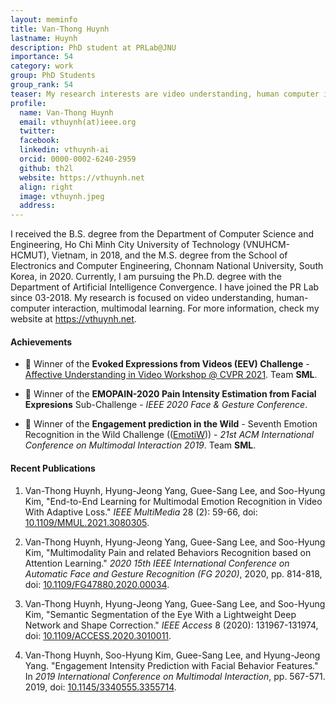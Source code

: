 ```yaml
---
layout: meminfo
title: Van-Thong Huynh
lastname: Huynh
description: PhD student at PRLab@JNU
importance: 54
category: work
group: PhD Students
group_rank: 54
teaser: My research interests are video understanding, human computer interaction.
profile:
  name: Van-Thong Huynh
  email: vthuynh(at)ieee.org
  twitter:
  facebook:
  linkedin: vthuynh-ai
  orcid: 0000-0002-6240-2959
  github: th2l
  website: https://vthuynh.net
  align: right
  image: vthuynh.jpeg
  address:
---
```



I received the B.S. degree from the Department of Computer Science and Engineering, Ho Chi Minh City University of Technology (VNUHCM-HCMUT), Vietnam, in 2018, and the M.S. degree from the School of Electronics and Computer Engineering, Chonnam National University, South Korea, in 2020. Currently, I am pursuing the Ph.D. degree with the Department of Artificial Intelligence Convergence. I have joined the PR Lab since 03-2018. My research is focused on video understanding, human-computer interaction, multimodal learning. For more information, check my website at https://vthuynh.net.


#### Achievements
* :1st_place_medal: Winner of the **Evoked Expressions from Videos (EEV) Challenge** - [Affective Understanding in Video Workshop @ CVPR 2021](https://sites.google.com/view/auvi-cvpr2021/challenge?authuser=0). Team **SML**.

* :1st_place_medal: Winner of the **EMOPAIN-2020 Pain Intensity Estimation from Facial Expresions** Sub-Challenge - _IEEE 2020 Face & Gesture Conference_.

* :1st_place_medal: Winner of the **Engagement prediction in the Wild** - Seventh Emotion Recognition in the Wild Challenge (([EmotiW](https://researchmgt.monash.edu/ws/portalfiles/portal/288645367/288531253_oa.pdf))) - _21st ACM International Conference on Multimodal Interaction 2019_. Team **SML**.

#### Recent Publications

1. Van-Thong Huynh, Hyung-Jeong Yang, Guee-Sang Lee, and Soo-Hyung Kim, "End-to-End Learning for Multimodal Emotion Recognition in Video With Adaptive Loss." _IEEE MultiMedia_ 28 (2): 59-66, doi: [10.1109/MMUL.2021.3080305](https://doi.org/10.1109/MMUL.2021.3080305).

2. Van-Thong Huynh, Hyung-Jeong Yang, Guee-Sang Lee, and Soo-Hyung Kim, "Multimodality Pain and related Behaviors Recognition based on Attention Learning." _2020 15th IEEE International Conference on Automatic Face and Gesture Recognition (FG 2020)_, 2020, pp. 814-818, doi: [10.1109/FG47880.2020.00034](https://doi.org/10.1109/FG47880.2020.00034).

3. Van-Thong Huynh, Hyung-Jeong Yang, Guee-Sang Lee, and Soo-Hyung Kim, "Semantic Segmentation of the Eye With a Lightweight Deep Network and Shape Correction." _IEEE Access_ 8 (2020): 131967-131974, doi: [10.1109/ACCESS.2020.3010011](https://doi.org/10.1109/ACCESS.2020.3010011).

4. Van-Thong Huynh, Soo-Hyung Kim, Guee-Sang Lee, and Hyung-Jeong Yang. "Engagement Intensity Prediction with Facial Behavior Features." In _2019 International Conference on Multimodal Interaction_, pp. 567-571. 2019, doi: [10.1145/3340555.3355714](https://doi.org/10.1145/3340555.3355714).





<!--stackedit_data:
eyJoaXN0b3J5IjpbMTgxNTMxNDE0NywtNDk3NDg0NTU1XX0=
-->
